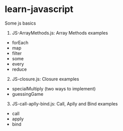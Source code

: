 # learn-javascript
Some js basics

1. JS-ArrayMethods.js:  Array Methods examples
  - forEach
  - map
  - filter
  - some
  - every
  - reduce
  
2. JS-closure.js:  Closure examples
  - specialMultiply (two ways to implement)
  - guessingGame

3. JS-call-aplly-bind.js: Call, Aplly and Bind examples
  - call
  - apply
  - bind

